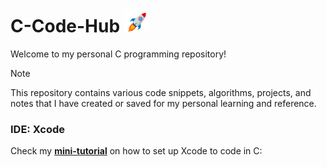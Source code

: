 <h1>C-Code-Hub <img src="Rocket.gif" alt="Rocket" width="38px" height = 38px"></h1>
<p>Welcome to my personal C programming repository!</p>

> [!NOTE]
> This repository contains various code snippets, algorithms, projects, and notes that I have created or saved for my personal learning and reference.

### IDE: Xcode
Check my **[mini-tutorial]** on how to set up Xcode to code in C:

[mini-tutorial]: https://github.com/tkachuk-ai/C-Code-Hub/main/Xcode.md
